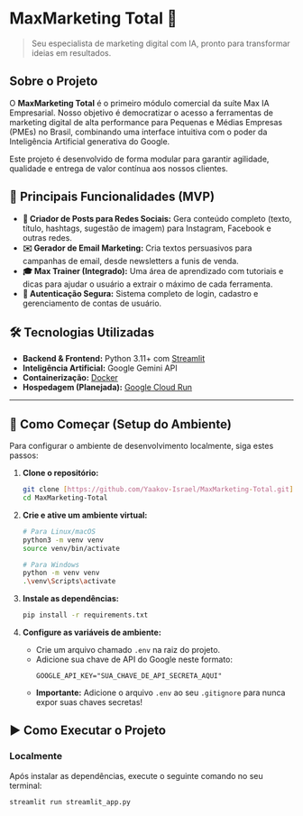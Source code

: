 # MaxMarketing Total 🚀

> Seu especialista de marketing digital com IA, pronto para transformar ideias em resultados.

## Sobre o Projeto

O **MaxMarketing Total** é o primeiro módulo comercial da suíte Max IA Empresarial. Nosso objetivo é democratizar o acesso a ferramentas de marketing digital de alta performance para Pequenas e Médias Empresas (PMEs) no Brasil, combinando uma interface intuitiva com o poder da Inteligência Artificial generativa do Google.

Este projeto é desenvolvido de forma modular para garantir agilidade, qualidade e entrega de valor contínua aos nossos clientes.

## 🎯 Principais Funcionalidades (MVP)

* **🤖 Criador de Posts para Redes Sociais:** Gera conteúdo completo (texto, título, hashtags, sugestão de imagem) para Instagram, Facebook e outras redes.
* **✉️ Gerador de Email Marketing:** Cria textos persuasivos para campanhas de email, desde newsletters a funis de venda.
* **🎓 Max Trainer (Integrado):** Uma área de aprendizado com tutoriais e dicas para ajudar o usuário a extrair o máximo de cada ferramenta.
* **🔐 Autenticação Segura:** Sistema completo de login, cadastro e gerenciamento de contas de usuário.

## 🛠️ Tecnologias Utilizadas

* **Backend & Frontend:** Python 3.11+ com [Streamlit](https.streamlit.io/)
* **Inteligência Artificial:** Google Gemini API
* **Containerização:** [Docker](https://www.docker.com/)
* **Hospedagem (Planejada):** [Google Cloud Run](https://cloud.google.com/run)

---

## 🚀 Como Começar (Setup do Ambiente)

Para configurar o ambiente de desenvolvimento localmente, siga estes passos:

1.  **Clone o repositório:**
    ```bash
    git clone [https://github.com/Yaakov-Israel/MaxMarketing-Total.git](https://github.com/Yaakov-Israel/MaxMarketing-Total.git)
    cd MaxMarketing-Total
    ```

2.  **Crie e ative um ambiente virtual:**
    ```bash
    # Para Linux/macOS
    python3 -m venv venv
    source venv/bin/activate

    # Para Windows
    python -m venv venv
    .\venv\Scripts\activate
    ```

3.  **Instale as dependências:**
    ```bash
    pip install -r requirements.txt
    ```

4.  **Configure as variáveis de ambiente:**
    * Crie um arquivo chamado `.env` na raiz do projeto.
    * Adicione sua chave de API do Google neste formato:
        ```
        GOOGLE_API_KEY="SUA_CHAVE_DE_API_SECRETA_AQUI"
        ```
    * **Importante:** Adicione o arquivo `.env` ao seu `.gitignore` para nunca expor suas chaves secretas!

## ▶️ Como Executar o Projeto

### Localmente

Após instalar as dependências, execute o seguinte comando no seu terminal:

```bash
streamlit run streamlit_app.py
